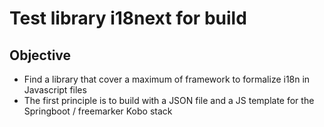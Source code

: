 # Test library i18next for build 
## Objective 
- Find a library that cover a maximum of framework to formalize i18n in Javascript files
- The first principle is to build with a JSON file and a JS template for the Springboot / freemarker Kobo stack 

